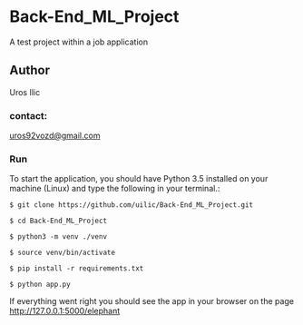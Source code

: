 # Back-End_ML_Project
A test project within a job application

## Author

Uros Ilic

### contact:
uros92vozd@gmail.com
### Run

To start the application, you should have Python 3.5 installed on your machine (Linux) and type the following in your terminal.:

```
$ git clone https://github.com/uilic/Back-End_ML_Project.git

$ cd Back-End_ML_Project

$ python3 -m venv ./venv

$ source venv/bin/activate

$ pip install -r requirements.txt

$ python app.py 
```
If everything went right you should see the app in your browser on the page  http://127.0.0.1:5000/elephant
